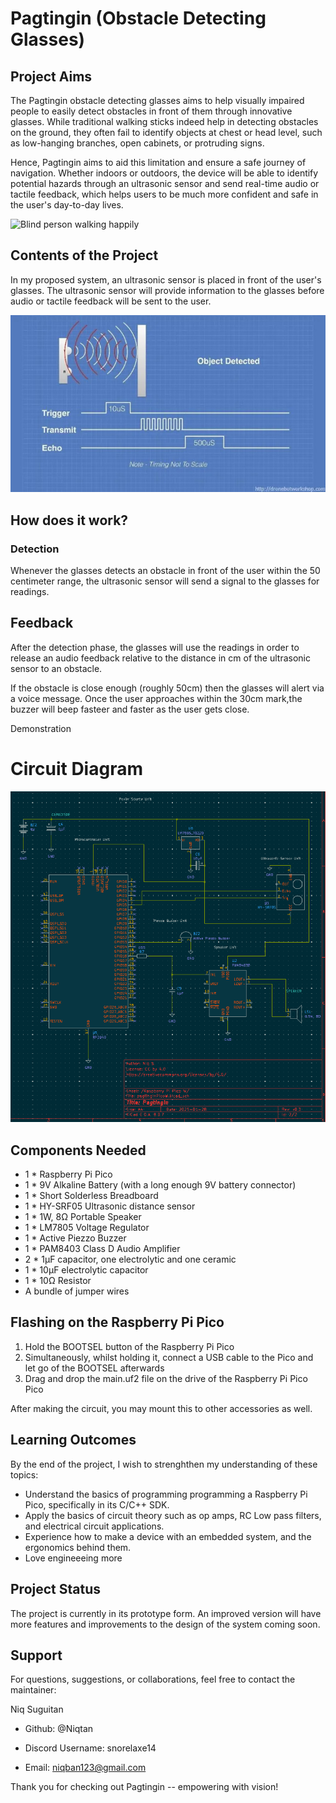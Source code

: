 # Pagtingin (Obstacle Detecting Glasses)

## Project Aims

The Pagtingin obstacle detecting glasses aims to help visually impaired people to easily detect obstacles in front of them through innovative glasses. While traditional walking sticks indeed help in detecting obstacles on the ground, they often fail to identify objects at chest or head level, such as low-hanging branches, open cabinets, or protruding signs. 

Hence, Pagtingin aims to aid this limitation and ensure a safe journey of navigation. Whether indoors or outdoors, the device will be able to identify potential hazards through an ultrasonic sensor and send real-time audio or tactile feedback, which helps users to be much more confident and safe in the user's day-to-day lives.

![Blind person walking happily](images/blind-man-people-with-disability-handicapped-person-everyday-life-visually-impaired-man-with-walking-stick-descending-steps-city-park.jpg)

## Contents of the Project

In my proposed system, an ultrasonic sensor is placed in front of the user's glasses. The ultrasonic sensor will provide information to the glasses before audio or tactile feedback will be sent to the user.

![Ultrasonic sensor detection](images/download.jpeg)

## How does it work?

### Detection
Whenever the glasses detects an obstacle in front of the user within the 50 centimeter range, the ultrasonic sensor will send a signal to the glasses for readings.

## Feedback
After the detection phase, the glasses will use the readings in order to release an audio feedback relative to the distance in cm of the ultrasonic sensor to an obstacle.

If the obstacle is close enough (roughly 50cm) then the glasses will alert via a voice message. Once the user approaches within the 30cm mark,the buzzer will beep fasteer and faster as the user gets close.

Demonstration

# Circuit Diagram
![KiCad circuit diagram](images/Screenshot%202025-02-22%20205817.png)

## Components Needed
- 1 * Raspberry Pi Pico 
- 1 * 9V Alkaline Battery (with a long enough 9V battery connector)
- 1 * Short Solderless Breadboard
- 1 * HY-SRF05 Ultrasonic distance sensor
- 1 * 1W, 8Ω Portable Speaker
- 1 * LM7805 Voltage Regulator
- 1 * Active Piezzo Buzzer
- 1 * PAM8403 Class D Audio Amplifier
- 2 * 1µF capacitor, one electrolytic and one ceramic
- 1 * 10µF electrolytic capacitor
- 1 * 10Ω Resistor  
- A bundle of jumper wires

## Flashing on the Raspberry Pi Pico
1. Hold the BOOTSEL button of the Raspberry Pi Pico
2. Simultaneously, whilst holding it, connect a USB cable to the Pico and let go of the BOOTSEL afterwards
3. Drag and drop the main.uf2 file on the drive of the Raspberry Pi Pico
Pico

After making the circuit, you may mount  this to other accessories as well.


## Learning Outcomes

By the end of the project, I wish to strenghthen my understanding of these topics:

- Understand the basics of programming programming a Raspberry Pi Pico, specifically in its C/C++ SDK.
- Apply the basics of circuit theory such as op amps, RC Low pass filters, and electrical circuit applications.
- Experience how to make a device with an embedded system, and the ergonomics behind them.
- Love engineeeing more

## Project Status
The project is currently in its prototype form. An improved version will have more features and improvements to the design of the system coming soon. 

## Support

For questions, suggestions, or collaborations, feel free to contact the maintainer:

Niq Suguitan

- Github: @Niqtan

- Discord Username: snorelaxe14

- Email: niqban123@gmail.com

Thank you for checking out Pagtingin -- empowering with vision!

